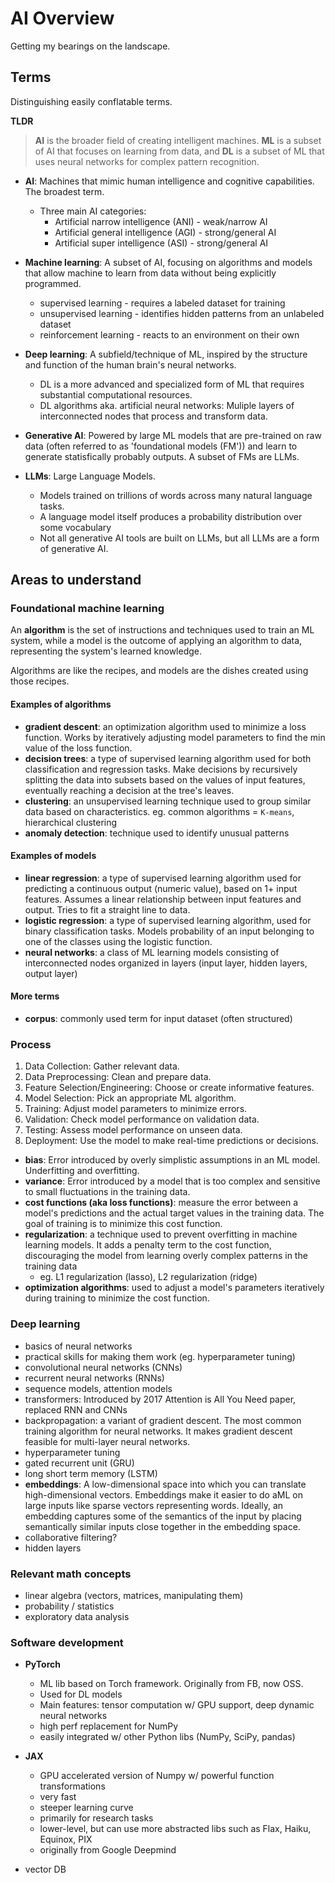 # AI Overview

Getting my bearings on the landscape.

## Terms

Distinguishing easily conflatable terms.

**TLDR**

> **AI** is the broader field of creating intelligent machines. **ML** is a subset of AI that focuses on learning from data, and **DL** is a subset of ML that uses neural networks for complex pattern recognition. 

- **AI**: Machines that mimic human intelligence and cognitive  capabilities. The broadest term.
  - Three main AI categories:
    - Artificial narrow intelligence (ANI) - weak/narrow AI
    - Artificial general intelligence (AGI) - strong/general AI
    - Artificial super intelligence (ASI) - strong/general AI

- **Machine learning**: A subset of AI, focusing on algorithms and models that allow machine to learn from data without being explicitly programmed.
  - supervised learning - requires a labeled dataset for training
  - unsupervised learning - identifies hidden patterns from an unlabeled dataset
  - reinforcement learning - reacts to an environment on their own
- **Deep learning**: A subfield/technique of ML, inspired by the structure and function of the human brain's neural networks.
  - DL is a more advanced and specialized form of ML that requires substantial computational resources.
  - DL algorithms aka. artificial neural networks: Muliple layers of interconnected nodes that process and transform data.
- **Generative AI**: Powered by large ML models that are pre-trained on raw data (often referred to as 'foundational models (FM')) and learn to generate statisfically probably outputs. A subset of FMs are LLMs.
- **LLMs**: Large Language Models.
  - Models trained on trillions of words across many natural language tasks.
  - A language model itself produces a probability distribution over some vocabulary
  - Not all generative AI tools are built on LLMs, but all LLMs are a form of generative AI.

## Areas to understand

### Foundational machine learning

An **algorithm** is the set of instructions and techniques used to train an ML system, while a model is the outcome of applying an algorithm to data, representing the system's learned knowledge. 

Algorithms are like the recipes, and models are the dishes created using those recipes.

#### Examples of algorithms
- **gradient descent**: an optimization algorithm used to minimize a loss function. Works by iteratively adjusting model parameters to find the min value of the loss function.
- **decision trees**: a type of supervised learning algorithm used for both classification and regression tasks. Make decisions by recursively splitting the data into subsets based on the values of input features, eventually reaching a decision at the tree's leaves.
- **clustering**: an unsupervised learning technique used to group similar data based on characteristics. eg. common algorithms = `K-means`, hierarchical clustering
- **anomaly detection**: technique used to identify unusual patterns

#### Examples of models
- **linear regression**: a type of supervised learning algorithm used for predicting a continuous output (numeric value), based on 1+ input features. Assumes a linear relationship between input features and output. Tries to fit a straight line to data.
- **logistic regression**: a type of supervised learning algorithm, used for binary classification tasks. Models probability of an input belonging to one of the classes using the logistic function.
- **neural networks**: a class of ML learning models consisting of interconnected nodes organized in layers (input layer, hidden layers, output layer)

#### More terms
- **corpus**: commonly used term for input dataset (often structured)

### Process

1. Data Collection: Gather relevant data.
2. Data Preprocessing: Clean and prepare data.
3. Feature Selection/Engineering: Choose or create informative features.
4. Model Selection: Pick an appropriate ML algorithm.
5. Training: Adjust model parameters to minimize errors.
6. Validation: Check model performance on validation data.
7. Testing: Assess model performance on unseen data.
8. Deployment: Use the model to make real-time predictions or decisions.

- **bias**: Error introduced by overly simplistic assumptions in an ML model. Underfitting and overfitting.
- **variance**: Error introduced by a model that is too complex and sensitive to small fluctuations in the training data. 
- **cost functions (aka loss functions)**: measure the error between a model's predictions and the actual target values in the training data. The goal of training is to minimize this cost function.
- **regularization**: a technique used to prevent overfitting in machine learning models. It adds a penalty term to the cost function, discouraging the model from learning overly complex patterns in the training data
  - eg. L1 regularization (lasso), L2 regularization (ridge)
- **optimization algorithms**:  used to adjust a model's parameters iteratively during training to minimize the cost function.

### Deep learning
- basics of neural networks
- practical skills for making them work (eg. hyperparameter tuning)
- convolutional neural networks (CNNs)
- recurrent neural networks (RNNs)
- sequence models, attention models 
- transformers: Introduced by 2017 Attention is All You Need paper, replaced RNN and CNNs
- backpropagation: a variant of gradient descent. The most common training algorithm for neural networks. It makes gradient descent feasible for multi-layer neural networks.
- hyperparameter tuning
- gated recurrent unit (GRU)
- long short term memory (LSTM)
- **embeddings**: A low-dimensional space into which you can translate high-dimensional vectors. Embeddings make it easier to do aML on large inputs like sparse vectors representing words. Ideally, an embedding captures some of the semantics of the input by placing semantically similar inputs close together in the embedding space.
- collaborative filtering?
- hidden layers

### Relevant math concepts
- linear algebra (vectors, matrices, manipulating them)
- probability / statistics
- exploratory data analysis

### Software development
- **PyTorch**
  - ML lib based on Torch framework. Originally from FB, now OSS. 
  - Used for DL models
  - Main features: tensor computation w/ GPU support, deep dynamic neural networks
  - high perf replacement for NumPy
  - easily integrated w/ other Python libs (NumPy, SciPy, pandas)

- **JAX**
  - GPU accelerated version of Numpy w/ powerful function transformations
  - very fast
  - steeper learning curve
  - primarily for research tasks
  - lower-level, but can use more abstracted libs such as Flax, Haiku, Equinox, PIX
  - originally from Google Deepmind

- vector DB


